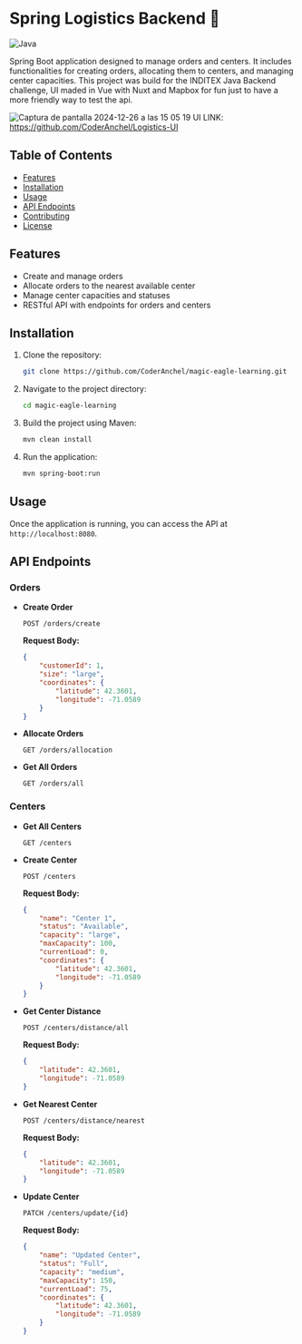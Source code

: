 # Spring Logistics Backend 🚀

![Java](https://img.shields.io/badge/Java-98.4%25-blue)

Spring Boot application designed to manage orders and centers. It includes functionalities for creating orders, allocating them to centers, and managing center capacities. This project was build for the INDITEX Java Backend challenge, UI maded in Vue with Nuxt and Mapbox for fun just to have a more friendly way to test the api.

![Captura de pantalla 2024-12-26 a las 15 05 19](https://github.com/user-attachments/assets/0c971a93-e61a-4192-8934-87db7bfe0fad)
UI LINK: https://github.com/CoderAnchel/Logistics-UI 

## Table of Contents

- [Features](#features)
- [Installation](#installation)
- [Usage](#usage)
- [API Endpoints](#api-endpoints)
- [Contributing](#contributing)
- [License](#license)

## Features

- Create and manage orders
- Allocate orders to the nearest available center
- Manage center capacities and statuses
- RESTful API with endpoints for orders and centers

## Installation

1. Clone the repository:
    ```sh
    git clone https://github.com/CoderAnchel/magic-eagle-learning.git
    ```
2. Navigate to the project directory:
    ```sh
    cd magic-eagle-learning
    ```
3. Build the project using Maven:
    ```sh
    mvn clean install
    ```
4. Run the application:
    ```sh
    mvn spring-boot:run
    ```

## Usage

Once the application is running, you can access the API at `http://localhost:8080`.

## API Endpoints

### Orders

- **Create Order**
    ```http
    POST /orders/create
    ```
    **Request Body:**
    ```json
    {
        "customerId": 1,
        "size": "large",
        "coordinates": {
            "latitude": 42.3601,
            "longitude": -71.0589
        }
    }
    ```

- **Allocate Orders**
    ```http
    GET /orders/allocation
    ```

- **Get All Orders**
    ```http
    GET /orders/all
    ```

### Centers

- **Get All Centers**
    ```http
    GET /centers
    ```

- **Create Center**
    ```http
    POST /centers
    ```
    **Request Body:**
    ```json
    {
        "name": "Center 1",
        "status": "Available",
        "capacity": "large",
        "maxCapacity": 100,
        "currentLoad": 0,
        "coordinates": {
            "latitude": 42.3601,
            "longitude": -71.0589
        }
    }
    ```

- **Get Center Distance**
    ```http
    POST /centers/distance/all
    ```
    **Request Body:**
    ```json
    {
        "latitude": 42.3601,
        "longitude": -71.0589
    }
    ```

- **Get Nearest Center**
    ```http
    POST /centers/distance/nearest
    ```
    **Request Body:**
    ```json
    {
        "latitude": 42.3601,
        "longitude": -71.0589
    }
    ```

- **Update Center**
    ```http
    PATCH /centers/update/{id}
    ```
    **Request Body:**
    ```json
    {
        "name": "Updated Center",
        "status": "Full",
        "capacity": "medium",
        "maxCapacity": 150,
        "currentLoad": 75,
        "coordinates": {
            "latitude": 42.3601,
            "longitude": -71.0589
        }
    }
    ```
